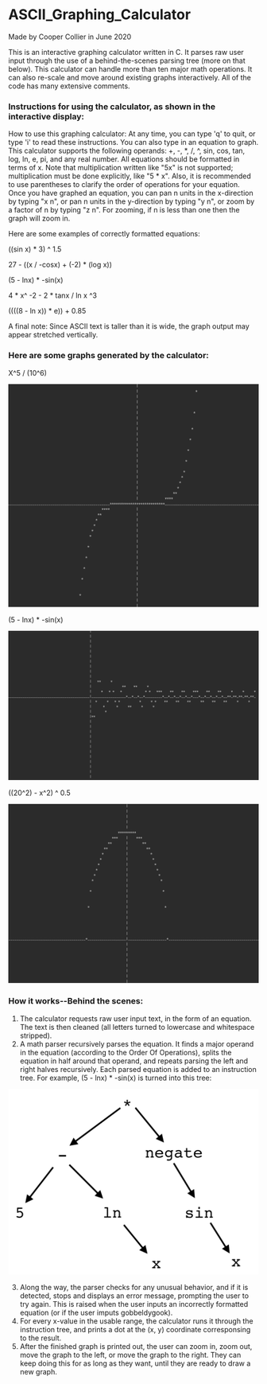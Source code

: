 # ASCII_Graphing_Calculator
Made by Cooper Collier in June 2020

This is an interactive graphing calculator written in C. It parses raw user input through the use of a behind-the-scenes parsing tree (more on that below). This calculator can handle more than ten major math operations. It can also re-scale and move around existing graphs interactively. All of the code has many extensive comments.

### Instructions for using the calculator, as shown in the interactive display:

How to use this graphing calculator:
At any time, you can type 'q' to quit, or type 'i' to read these instructions.
You can also type in an equation to graph. This calculator supports the
following operands: +, -, \*, /, ^, sin, cos, tan, log, ln, e, pi, and any real
number. All equations should be formatted in terms of x. Note that
multiplication written like "5x" is not supported; multiplication must be
done explicitly, like "5 \* x". Also, it is recommended to use parentheses to
clarify the order of operations for your equation. Once you have graphed an
equation, you can pan n units in the x-direction by typing "x n", or pan
n units in the y-direction by typing "y n", or zoom by a factor of n by
typing "z n". For zooming, if n is less than one then the graph will zoom in.

Here are some examples of correctly formatted equations:

((sin x) \* 3) ^ 1.5

27 - ((x / -cosx) + (-2) \* (log x))

(5 - lnx) \* -sin(x)

4 \* x^ -2 - 2 \* tanx / ln x ^3

((((8 - ln x)) \* e)) + 0.85

A final note: Since ASCII text is taller than it is wide, the graph output
may appear stretched vertically.

  
    
      
      

### Here are some graphs generated by the calculator:

X^5 / (10^6)

![](img1.png)

(5 - lnx) \* -sin(x)

![](img2.png)

((20^2) - x^2) ^ 0.5

![](img3.png)

### How it works--Behind the scenes:
1) The calculator requests raw user input text, in the form of an equation. The text is then cleaned (all letters
turned to lowercase and whitespace stripped).
2) A math parser recursively parses the equation. It finds a major operand in the equation (according to the Order 
Of Operations), splits the equation in half around that operand, and repeats parsing the left and right halves recursively.
Each parsed equation is added to an instruction tree. For example, (5 - lnx) * -sin(x) is turned into this tree:

![](img4.png)
  
3) Along the way, the parser checks for any unusual behavior, and if it is detected, stops and displays an error message, prompting the user to try again. This is raised when the user inputs an incorrectly formatted equation (or if the user imputs gobbeldygook). 
4) For every x-value in the usable range, the calculator runs it through the instruction tree, and prints a dot at the (x, y) coordinate corresponsing to the result.
5) After the finished graph is printed out, the user can zoom in, zoom out, move the graph to the left, or move the graph to the right. They can keep doing this for as long as they want, until they are ready to draw a new graph.
